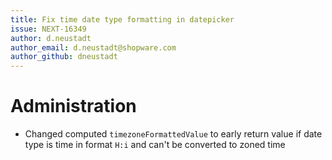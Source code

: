 ```yaml
---
title: Fix time date type formatting in datepicker
issue: NEXT-16349
author: d.neustadt
author_email: d.neustadt@shopware.com 
author_github: dneustadt
---
```

# Administration
* Changed computed `timezoneFormattedValue` to early return value if date type is time in format `H:i` and can't be converted to zoned time
